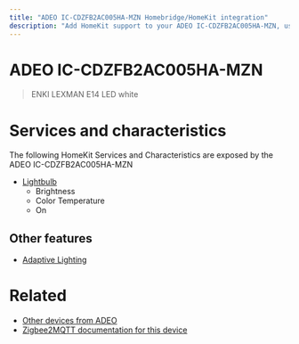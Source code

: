 ```yaml
---
title: "ADEO IC-CDZFB2AC005HA-MZN Homebridge/HomeKit integration"
description: "Add HomeKit support to your ADEO IC-CDZFB2AC005HA-MZN, using Homebridge, Zigbee2MQTT and homebridge-z2m."
---
```

<!---
This file has been GENERATED using src/docgen/docgen.ts
DO NOT EDIT THIS FILE MANUALLY!
-->
# ADEO IC-CDZFB2AC005HA-MZN
> ENKI LEXMAN E14 LED white


# Services and characteristics
The following HomeKit Services and Characteristics are exposed by
the ADEO IC-CDZFB2AC005HA-MZN

* [Lightbulb](../../light.md)
  * Brightness
  * Color Temperature
  * On

## Other features
* [Adaptive Lighting](../../light.md)

# Related
* [Other devices from ADEO](../index.md#adeo)
* [Zigbee2MQTT documentation for this device](https://www.zigbee2mqtt.io/devices/IC-CDZFB2AC005HA-MZN.html)